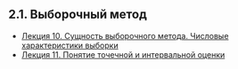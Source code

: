 ## 2.1. Выборочный метод

* [Лекция 10.  Сущность выборочного метода. Числовые характеристики выборки](lection10.md)
* [Лекция 11.  Понятие точечной и интервальной оценки](lection11.md)